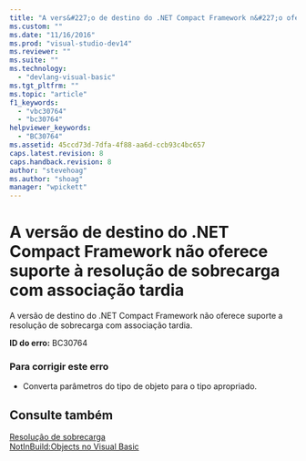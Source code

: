 ```yaml
---
title: "A vers&#227;o de destino do .NET Compact Framework n&#227;o oferece suporte &#224; resolu&#231;&#227;o de sobrecarga com associa&#231;&#227;o tardia | Microsoft Docs"
ms.custom: ""
ms.date: "11/16/2016"
ms.prod: "visual-studio-dev14"
ms.reviewer: ""
ms.suite: ""
ms.technology: 
  - "devlang-visual-basic"
ms.tgt_pltfrm: ""
ms.topic: "article"
f1_keywords: 
  - "vbc30764"
  - "bc30764"
helpviewer_keywords: 
  - "BC30764"
ms.assetid: 45ccd73d-7dfa-4f88-aa6d-ccb93c4bc657
caps.latest.revision: 8
caps.handback.revision: 8
author: "stevehoag"
ms.author: "shoag"
manager: "wpickett"
---
```

# A vers&#227;o de destino do .NET Compact Framework n&#227;o oferece suporte &#224; resolu&#231;&#227;o de sobrecarga com associa&#231;&#227;o tardia
A versão de destino do .NET Compact Framework não oferece suporte a resolução de sobrecarga com associação tardia.  
  
 **ID do erro:** BC30764  
  
### Para corrigir este erro  
  
-   Converta parâmetros do tipo de objeto para o tipo apropriado.  
  
## Consulte também  
 [Resolução de sobrecarga](../../visual-basic/programming-guide/language-features/procedures/overload-resolution.md)   
 [NotInBuild:Objects no Visual Basic](http://msdn.microsoft.com/pt-br/85bd757a-a19e-45e1-af89-d68765f5ee3c)